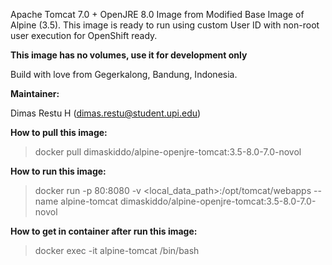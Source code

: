 Apache Tomcat 7.0 + OpenJRE 8.0 Image from Modified Base Image of Alpine (3.5). This image is ready to run using custom User ID with non-root user execution for OpenShift ready.

**This image has no volumes, use it for development only**

Build with love from Gegerkalong, Bandung, Indonesia.

**Maintainer:**

Dimas Restu H (<dimas.restu@student.upi.edu>)

**How to pull this image:**

> docker pull dimaskiddo/alpine-openjre-tomcat:3.5-8.0-7.0-novol

**How to run this image:**

> docker run -p 80:8080 -v <local_data_path>:/opt/tomcat/webapps --name alpine-tomcat dimaskiddo/alpine-openjre-tomcat:3.5-8.0-7.0-novol

**How to get in container after run this image:**

> docker exec -it alpine-tomcat /bin/bash
